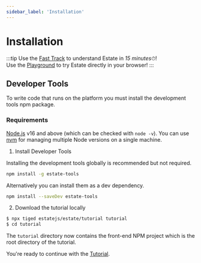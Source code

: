 ```yaml
---
sidebar_label: 'Installation'
---
```


# Installation

:::tip
Use the [Fast Track](/#fast-track) to understand Estate in *15 minutes*⏱!  
Use the [Playground](getting-started/playground) to try Estate directly in your browser!
:::

## Developer Tools

To write code that runs on the platform you must install the development tools npm package.

### Requirements

[Node.js](https://nodejs.org/en/download/) v16 and above (which can be checked with `node -v`). You can use [nvm](https://github.com/nvm-sh/nvm) for managing multiple Node versions on a single machine.

1. Install Developer Tools

Installing the development tools globally is recommended but not required.

```bash
npm install -g estate-tools
```

Alternatively you can install them as a dev dependency.

```bash
npm install --saveDev estate-tools
```

2. Download the tutorial locally

```bash
$ npx tiged estatejs/estate/tutorial tutorial
$ cd tutorial
```

The `tutorial` directory now contains the front-end NPM project which is the root directory of the tutorial.

You're ready to continue with the [Tutorial](/tutorial/overview).
